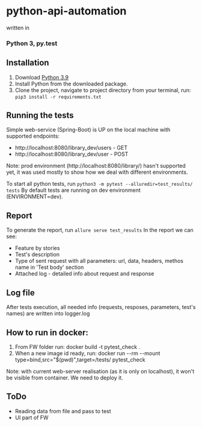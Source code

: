 # python-api-automation

written in
### Python 3, py.test


## Installation

1. Download [Python 3.9](https://www.python.org/downloads/)
2. Install Python from the downloaded package.
3. Clone the project, navigate to project directory from your terminal, run:
```pip3 install -r requirements.txt```

## Running the tests
Simple web-service (Spring-Boot) is UP on the local machine with supported endpoints:
* http://localhost:8080/library_dev/users - GET
* http://localhost:8080/library_dev/user - POST

Note: prod environment (http://localhost:8080/library/) hasn't supported yet,
it was used mostly to show how we deal with different environments.

To start all python tests, run ```python3 -m pytest --alluredir=test_results/ tests```
By default tests are running on dev environment (ENVIRONMENT=dev).


## Report
To generate the report, run ```allure serve test_results```
In the report we can see:
* Feature by stories
* Test's description
* Type of sent request with all parameters: url, data, headers, methos name in 'Test body' section
* Attached log - detailed info about request and response

## Log file
After tests execution, all needed info (requests, resposes, parameters, test's names) are written 
into logger.log


## How to run in docker:
1. From FW folder run: docker build -t pytest_check .
2. When a new image id ready, run:
   docker run --rm --mount type=bind,src="$(pwd)",target=/tests/ pytest_check

Note: with current web-server realisation (as it is only on localhost),
it won't be visible from container. We need to deploy it.

## ToDo
* Reading data from file and pass to test
* UI part of FW
